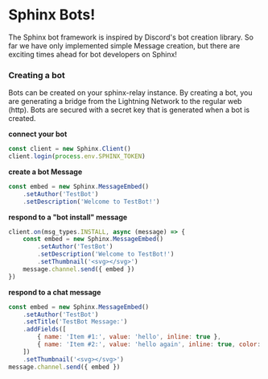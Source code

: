 # Sphinx Bots!

The Sphinx bot framework is inspired by Discord's bot creation library. So far we have only implemented simple Message creation, but there are exciting times ahead for bot developers on Sphinx!

### Creating a bot

Bots can be created on your sphinx-relay instance. By creating a bot, you are generating a bridge from the Lightning Network to the regular web (http). Bots are secured with a secret key that is generated when a bot is created.

**connect your bot**

```js
const client = new Sphinx.Client()
client.login(process.env.SPHINX_TOKEN)
```

**create a bot Message**
```js
const embed = new Sphinx.MessageEmbed()
    .setAuthor('TestBot')
    .setDescription('Welcome to TestBot!')
```

**respond to a "bot install" message**
```js
client.on(msg_types.INSTALL, async (message) => {
    const embed = new Sphinx.MessageEmbed()
        .setAuthor('TestBot')
        .setDescription('Welcome to TestBot!')
        .setThumbnail('<svg></svg>')
    message.channel.send({ embed })
})
```

**respond to a chat message**
```js
const embed = new Sphinx.MessageEmbed()
    .setAuthor('TestBot')
    .setTitle('TestBot Message:')
    .addFields([
        { name: 'Item #1:', value: 'hello', inline: true },
        { name: 'Item #2:', value: 'hello again', inline: true, color: '#00FF00' }
    ])
    .setThumbnail('<svg></svg>')
message.channel.send({ embed })
```
